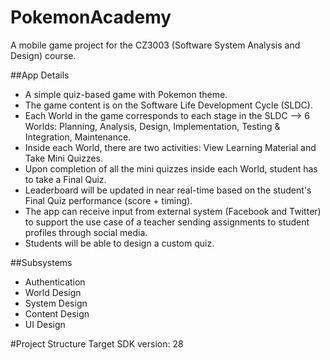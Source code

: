 # PokemonAcademy
A mobile game project for the CZ3003 (Software System Analysis and Design) course.

##App Details
- A simple quiz-based game with Pokemon theme.
- The game content is on the Software Life Development Cycle (SLDC).
- Each World in the game corresponds to each stage in the SLDC --> 6 Worlds: Planning, Analysis, Design, Implementation, Testing & Integration, Maintenance.
- Inside each World, there are two activities: View Learning Material and Take Mini Quizzes.
- Upon completion of all the mini quizzes inside each World, student has to take a Final Quiz.
- Leaderboard will be updated in near real-time based on the student's Final Quiz performance (score + timing).
- The app can receive input from external system (Facebook and Twitter) to support the use case of a teacher sending assignments to student profiles through social media.
- Students will be able to design a custom quiz.

##Subsystems
- Authentication
- World Design
- System Design
- Content Design
- UI Design

#Project Structure
Target SDK version: 28

